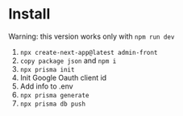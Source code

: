 # Install

Warning: this version works only with `npm run dev`

1. `npx create-next-app@latest admin-front`
1. `copy package json` and `npm i`
1. `npx prisma init`
1. Init Google Oauth client id
1. Add info to .env
1. `npx prisma generate`
1. `npx prisma db push`
